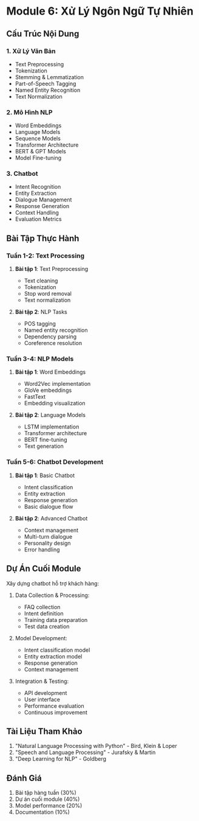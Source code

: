 # Module 6: Xử Lý Ngôn Ngữ Tự Nhiên

## Cấu Trúc Nội Dung

### 1. Xử Lý Văn Bản
- Text Preprocessing
- Tokenization
- Stemming & Lemmatization
- Part-of-Speech Tagging
- Named Entity Recognition
- Text Normalization

### 2. Mô Hình NLP
- Word Embeddings
- Language Models
- Sequence Models
- Transformer Architecture
- BERT & GPT Models
- Model Fine-tuning

### 3. Chatbot
- Intent Recognition
- Entity Extraction
- Dialogue Management
- Response Generation
- Context Handling
- Evaluation Metrics

## Bài Tập Thực Hành

### Tuần 1-2: Text Processing
1. **Bài tập 1**: Text Preprocessing
   - Text cleaning
   - Tokenization
   - Stop word removal
   - Text normalization

2. **Bài tập 2**: NLP Tasks
   - POS tagging
   - Named entity recognition
   - Dependency parsing
   - Coreference resolution

### Tuần 3-4: NLP Models
1. **Bài tập 1**: Word Embeddings
   - Word2Vec implementation
   - GloVe embeddings
   - FastText
   - Embedding visualization

2. **Bài tập 2**: Language Models
   - LSTM implementation
   - Transformer architecture
   - BERT fine-tuning
   - Text generation

### Tuần 5-6: Chatbot Development
1. **Bài tập 1**: Basic Chatbot
   - Intent classification
   - Entity extraction
   - Response generation
   - Basic dialogue flow

2. **Bài tập 2**: Advanced Chatbot
   - Context management
   - Multi-turn dialogue
   - Personality design
   - Error handling

## Dự Án Cuối Module

Xây dựng chatbot hỗ trợ khách hàng:
1. Data Collection & Processing:
   - FAQ collection
   - Intent definition
   - Training data preparation
   - Test data creation

2. Model Development:
   - Intent classification model
   - Entity extraction model
   - Response generation
   - Context management

3. Integration & Testing:
   - API development
   - User interface
   - Performance evaluation
   - Continuous improvement

## Tài Liệu Tham Khảo
1. "Natural Language Processing with Python" - Bird, Klein & Loper
2. "Speech and Language Processing" - Jurafsky & Martin
3. "Deep Learning for NLP" - Goldberg

## Đánh Giá
1. Bài tập hàng tuần (30%)
2. Dự án cuối module (40%)
3. Model performance (20%)
4. Documentation (10%) 